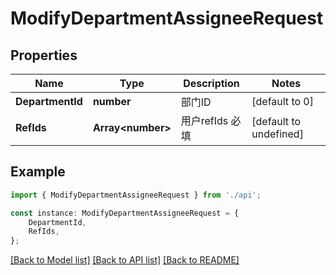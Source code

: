 # ModifyDepartmentAssigneeRequest


## Properties

Name | Type | Description | Notes
------------ | ------------- | ------------- | -------------
**DepartmentId** | **number** | 部门ID | [default to 0]
**RefIds** | **Array&lt;number&gt;** | 用户refIds 必填 | [default to undefined]

## Example

```typescript
import { ModifyDepartmentAssigneeRequest } from './api';

const instance: ModifyDepartmentAssigneeRequest = {
    DepartmentId,
    RefIds,
};
```

[[Back to Model list]](../README.md#documentation-for-models) [[Back to API list]](../README.md#documentation-for-api-endpoints) [[Back to README]](../README.md)
